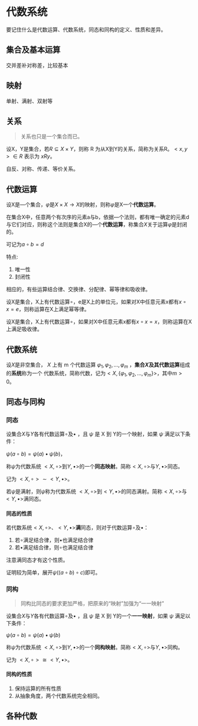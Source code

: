 # 代数系统

要记住什么是代数运算、代数系统，同态和同构的定义、性质和差异。

## 集合及基本运算

交并差补对称差，比较基本

## 映射

单射、满射、双射等

## 关系

> 关系也只是一个集合而已。

设X，Y是集合，若$R \subseteq X \times Y$，则称 R 为从X到Y的关系，简称为关系R。$<x, y> \in R$ 表示为 $xRy$。

自反、对称、传递、等价关系。

## 代数运算

设X是—个集合，$\varphi$是$X \times X \rightarrow X$的映射，则称$\varphi$是X一个**代数运算**。

在集合X中，任意两个有次序的元素a与b，依据—个法则，都有唯一确定的元素d与它们对应，则称这个法则是集合X的—个**代数运算**，称集合$X$关于运算$\varphi$是封闭的。

可记为$a∘b=d$

特点:

1. 唯一性
2. 封闭性

相应的，有些运算结合律、交换律、分配律、幂等律和吸收律。

设X是集合，X上有代数运算∘，e是X上的单位元，如果对X中任意元素x都有$x∘x=e$，则称运算在X上满足幂等律。

设X是集合，X上有代数运算∘，如果对X中任意元素x都有$x∘x=x$，则称运算在X上满足吸收律。

## 代数系统

设$X$是非空集合， $X$ 上有 m 个代数运算 $\varphi_1, \varphi_2 ,…, \varphi_m$ ，**集合$X$**及其**代数运算**组成的**系统**称为一个 代数系统，简称代数，记为$<X, \{\varphi_1, \varphi_2, ..., \varphi_m \}>$，其中$m>0$。

## 同态与同构

### 同态

设集合$X$与$Y$各有代数运算$\circ$及$\bullet$ ，且 $\psi$ 是 X 到 Y的一个映射，如果 $\psi$ 满足以下条件：

$\psi(a \circ b) = \psi(a) \bullet \psi(b)$，

称$\psi$为代数系统 $<X, \circ>$到$Y, \bullet>$的一个**同态映射**。简称$<X, \circ>$与$Y, \bullet>$同态。

记为 $<X, \circ> \sim <Y, \bullet>$。

若$\psi$是满射，则$\psi$称为代数系统 $<X, \circ>$到$<Y, \bullet>$的同态满射。简称$<X, \circ>$与$<Y, \bullet>$满同态。

#### 同态的性质

若代数系统$<X, \circ>$、$<Y, \bullet>$**满**同态，则对于代数运算$\circ$及$\bullet$：

1. 若$\circ$满足结合律，则$\bullet$也满足结合律
2. 若$\bullet$满足结合律，则$\circ$也满足结合律

注意满同态才有这个性质。

证明较为简单，展开$\psi((a \circ b) \circ c)$即可。

### 同构

> 同构比同态的要求更加严格，把原来的“映射”加强为“一一映射”

设集合$X$与$Y$各有代数运算$\circ$及$\bullet$ ，且 $\psi$ 是 X 到 Y的一个**一一映射**，如果 $\psi$ 满足以下条件：

$\psi(a \circ b) = \psi(a) \bullet \psi(b)$

称$\psi$为代数系统 $<X, \circ>$到$Y, \bullet>$的一个**同构映射**。简称$<X, \circ>$与$Y, \bullet>$同构。

记为 $<X, \circ> \cong <Y, \bullet>$。

#### 同构的性质

1. 保持运算的所有性质
2. 从抽象角度，两个代数系统完全相同。

## 各种代数
